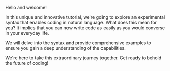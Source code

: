 Hello and welcome!

In this unique and innovative tutorial, we're going to explore an experimental syntax that enables coding in natural language.
What does this mean for you? It implies that you can now write code as easily as you would converse in your everyday life.

We will delve into the syntax and provide comprehensive examples to ensure you gain a deep understanding of the capabilities.

We're here to take this extraordinary journey together. Get ready to behold the future of coding!